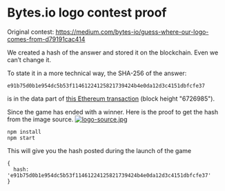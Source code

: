 # Bytes.io logo contest proof

Original contest: https://medium.com/bytes-io/guess-where-our-logo-comes-from-d79191cac414

We created a hash of the answer and stored it on the blockchain. Even we can’t change it.

To state it in a more technical way, the SHA-256 of the answer:
```
e91b75d0b1e954dc5b53f11461224125821739424b4e0da12d3c4151dbfcfe37
```
is in the data part of [this Ethereum transaction](https://etherscan.io/tx/0xdec3ec51b8308f40b8672a5f07dc97311bd695eaa1efa6259e5a3ce0b45f8113) (block height "6726985").

Since the game has ended with a winner. Here is the proof to get the hash from the image source.
[![logo-source.jpg](https://i.postimg.cc/MHVR2JLg/logo-source.jpg)](https://postimg.cc/QKNV1whq)

```
npm install
npm start
```

This will give you the hash posted during the launch of the game

```
{
  hash: 'e91b75d0b1e954dc5b53f11461224125821739424b4e0da12d3c4151dbfcfe37'
}
```
